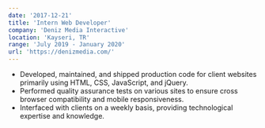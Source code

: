 ```yaml
---
date: '2017-12-21'
title: 'Intern Web Developer'
company: 'Deniz Media Interactive'
location: 'Kayseri, TR'
range: 'July 2019 - January 2020'
url: 'https://denizmedia.com/'
---
```


- Developed, maintained, and shipped production code for client websites primarily using HTML, CSS, JavaScript, and jQuery.
- Performed quality assurance tests on various sites to ensure cross browser compatibility and mobile responsiveness.
- Interfaced with clients on a weekly basis, providing technological expertise and knowledge.
